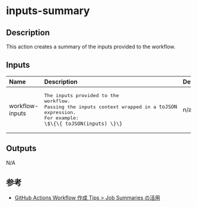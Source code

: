 # inputs-summary

<!-- actdocs start -->

## Description

This action creates a summary of the inputs provided to the workflow.

## Inputs

| Name | Description | Default | Required |
| :--- | :---------- | :------ | :------: |
| workflow-inputs | <pre>The inputs provided to the workflow.<br>Passing the inputs context wrapped in a `toJSON` expression.<br>For example: `\$\{\{ toJSON(inputs) \}\}`</pre> | n/a | yes |

## Outputs

N/A

<!-- actdocs end -->

## 参考

-   [GitHub Actions Workflow 作成 Tips > Job Summaries の活用](https://engineers.ntt.com/entry/2022/12/21/095303)
